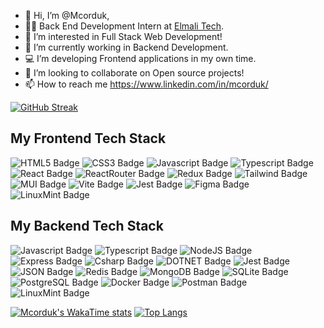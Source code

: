 - 👋 Hi, I’m @Mcorduk,
- 🧑‍💼 Back End Development Intern at [Elmali Tech](http://www.elmaligroup.com/).
- 👀 I’m interested in Full Stack Web Development!
- 🌱 I’m currently working in Backend Development.
- 💻 I’m developing Frontend applications in my own time.
- 💞️ I’m looking to collaborate on Open source projects!
- 📫 How to reach me https://www.linkedin.com/in/mcorduk/
  
[![GitHub Streak](https://github-readme-streak-stats.herokuapp.com?user=Mcorduk&theme=whatsapp-dark2)](https://git.io/streak-stats)

## My Frontend Tech Stack
![HTML5 Badge](https://img.shields.io/badge/HTML5-E34F26?style=for-the-badge&logo=html5&logoColor=white)
![CSS3 Badge](https://img.shields.io/badge/CSS3-1572B6?style=for-the-badge&logo=css3&logoColor=white)
![Javascript Badge](https://img.shields.io/badge/JavaScript-323330?style=for-the-badge&logo=javascript&logoColor=F7DF1E)
![Typescript Badge](https://img.shields.io/badge/TypeScript-007ACC?style=for-the-badge&logo=typescript&logoColor=white)
![React Badge](https://img.shields.io/badge/React-20232A?style=for-the-badge&logo=react&logoColor=61DAFB)
![ReactRouter Badge](https://img.shields.io/badge/React_Router-CA4245?style=for-the-badge&logo=react-router&logoColor=white)
![Redux Badge](https://img.shields.io/badge/Redux-593D88?style=for-the-badge&logo=redux&logoColor=white)
![Tailwind Badge](https://img.shields.io/badge/Tailwind_CSS-38B2AC?style=for-the-badge&logo=tailwind-css&logoColor=white)
![MUI Badge](https://img.shields.io/badge/Material%20UI-007FFF?style=for-the-badge&logo=mui&logoColor=white)
![Vite Badge](https://img.shields.io/badge/Vite-B73BFE?style=for-the-badge&logo=vite&logoColor=FFD62E)
![Jest Badge](https://img.shields.io/badge/Jest-C21325?style=for-the-badge&logo=jest&logoColor=white)
![Figma Badge](https://img.shields.io/badge/Docker-2CA5E0?style=for-the-badge&logo=docker&logoColor=white)
![LinuxMint Badge](https://img.shields.io/badge/Linux_Mint-87CF3E?style=for-the-badge&logo=linux-mint&logoColor=white)

## My Backend Tech Stack
![Javascript Badge](https://img.shields.io/badge/JavaScript-323330?style=for-the-badge&logo=javascript&logoColor=F7DF1E)
![Typescript Badge](https://img.shields.io/badge/TypeScript-007ACC?style=for-the-badge&logo=typescript&logoColor=white)
![NodeJS Badge](https://img.shields.io/badge/Node%20js-339933?style=for-the-badge&logo=nodedotjs&logoColor=white)
![Express Badge](https://img.shields.io/badge/Express%20js-000000?style=for-the-badge&logo=express&logoColor=white)
![ Csharp Badge](https://img.shields.io/badge/C%23-239120?style=for-the-badge&logo=csharp&logoColor=white)
![DOTNET Badge](https://img.shields.io/badge/.NET-512BD4?style=for-the-badge&logo=dotnet&logoColor=white)
![Jest Badge](https://img.shields.io/badge/Jest-C21325?style=for-the-badge&logo=jest&logoColor=white)
![JSON Badge](https://img.shields.io/badge/json-5E5C5C?style=for-the-badge&logo=json&logoColor=white)
![Redis Badge](https://img.shields.io/badge/redis-%23DD0031.svg?&style=for-the-badge&logo=redis&logoColor=white)
![MongoDB Badge](https://img.shields.io/badge/MongoDB-4EA94B?style=for-the-badge&logo=mongodb&logoColor=white)
![SQLite Badge](https://img.shields.io/badge/Sqlite-003B57?style=for-the-badge&logo=sqlite&logoColor=white)
![PostgreSQL Badge](https://img.shields.io/badge/PostgreSQL-316192?style=for-the-badge&logo=postgresql&logoColor=white)
![Docker Badge](https://img.shields.io/badge/Docker-2CA5E0?style=for-the-badge&logo=docker&logoColor=white)
![Postman Badge](https://img.shields.io/badge/Postman-FF6C37?style=for-the-badge&logo=Postman&logoColor=white)
![LinuxMint Badge](https://img.shields.io/badge/Linux_Mint-87CF3E?style=for-the-badge&logo=linux-mint&logoColor=white)

[![Mcorduk's WakaTime stats](https://github-readme-stats.vercel.app/api/wakatime?username=mcorduk&layout=compact&theme=gotham&langs_count=6)](https://github.com/anuraghazra/github-readme-stats)
[![Top Langs](https://github-readme-stats.vercel.app/api/top-langs/?username=mcorduk&layout=compact&theme=gotham)](https://github.com/anuraghazra/github-readme-stats)

